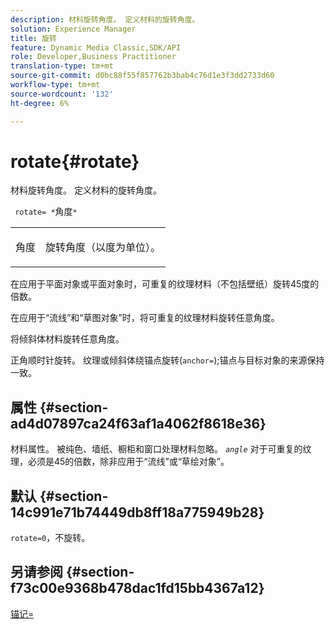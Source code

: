 ```yaml
---
description: 材料旋转角度。 定义材料的旋转角度。
solution: Experience Manager
title: 旋转
feature: Dynamic Media Classic,SDK/API
role: Developer,Business Practitioner
translation-type: tm+mt
source-git-commit: d0bc88f55f857762b3bab4c76d1e3f3dd2733d60
workflow-type: tm+mt
source-wordcount: '132'
ht-degree: 6%

---
```



# rotate{#rotate}

材料旋转角度。 定义材料的旋转角度。

` rotate= *`角度`*`

<table id="simpletable_F1A87ECD86E8429788825374A6882CB9"> 
 <tr class="strow"> 
  <td class="stentry"> <p> <span class="varname"> 角度 </span> </p> </td> 
  <td class="stentry"> <p>旋转角度（以度为单位）。 </p> </td> 
 </tr> 
</table>

在应用于平面对象或平面对象时，可重复的纹理材料（不包括壁纸）旋转45度的倍数。

在应用于“流线”和“草图对象”时，将可重复的纹理材料旋转任意角度。

将倾斜体材料旋转任意角度。

正角顺时针旋转。 纹理或倾斜体绕锚点旋转(`anchor=`);锚点与目标对象的来源保持一致。

## 属性 {#section-ad4d07897ca24f63af1a4062f8618e36}

材料属性。 被纯色、墙纸、橱柜和窗口处理材料忽略。 *`angle`* 对于可重复的纹理，必须是45的倍数，除非应用于“流线”或“草绘对象”。

## 默认 {#section-14c991e71b74449db8ff18a775949b28}

`rotate=0`，不旋转。

## 另请参阅 {#section-f73c00e9368b478dac1fd15bb4367a12}

[锚记=](../../../../../ir-api/http-protocol/image-rendering-api-ref/c-ir-http-protocol-ref/c-ir-http-protocol-command-reference/r-ir-http-anchor.md#reference-d53923d785c9442997dc7f2199524c26)
